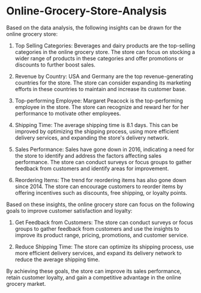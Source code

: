 # Online-Grocery-Store-Analysis

Based on the data analysis, the following insights can be drawn for the online grocery store:

1. Top Selling Categories: Beverages and dairy products are the top-selling categories in the online grocery store. The store can focus on stocking a wider range of products in these categories and offer promotions or discounts to further boost sales.

2. Revenue by Country: USA and Germany are the top revenue-generating countries for the store. The store can consider expanding its marketing efforts in these countries to maintain and increase its customer base.

3. Top-performing Employee: Margaret Peacock is the top-performing employee in the store. The store can recognize and reward her for her performance to motivate other employees.

4. Shipping Time: The average shipping time is 8.1 days. This can be improved by optimizing the shipping process, using more efficient delivery services, and expanding the store's delivery network.

5. Sales Performance: Sales have gone down in 2016, indicating a need for the store to identify and address the factors affecting sales performance. The store can conduct surveys or focus groups to gather feedback from customers and identify areas for improvement.

6. Reordering Items: The trend for reordering items has also gone down since 2014. The store can encourage customers to reorder items by offering incentives such as discounts, free shipping, or loyalty points.

Based on these insights, the online grocery store can focus on the following goals to improve customer satisfaction and loyalty:

1. Get Feedback from Customers: The store can conduct surveys or focus groups to gather feedback from customers and use the insights to improve its product range, pricing, promotions, and customer service.

2. Reduce Shipping Time: The store can optimize its shipping process, use more efficient delivery services, and expand its delivery network to reduce the average shipping time.

By achieving these goals, the store can improve its sales performance, retain customer loyalty, and gain a competitive advantage in the online grocery market.
